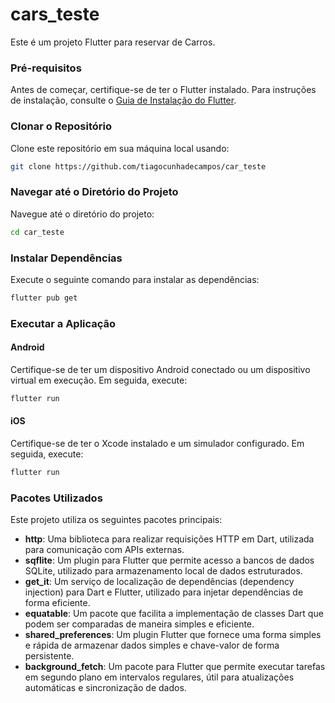 <!-- @format -->

# cars_teste

Este é um projeto Flutter para reservar de Carros.

### Pré-requisitos

Antes de começar, certifique-se de ter o Flutter instalado. Para instruções de instalação, consulte o [Guia de Instalação do Flutter](https://flutter.dev/docs/get-started/install).

### Clonar o Repositório

Clone este repositório em sua máquina local usando:

```bash
git clone https://github.com/tiagocunhadecampos/car_teste
```

### Navegar até o Diretório do Projeto

Navegue até o diretório do projeto:

```bash
cd car_teste
```

### Instalar Dependências

Execute o seguinte comando para instalar as dependências:

```bash
flutter pub get
```

### Executar a Aplicação

#### Android

Certifique-se de ter um dispositivo Android conectado ou um dispositivo virtual em execução. Em seguida, execute:

```bash
flutter run
```

#### iOS

Certifique-se de ter o Xcode instalado e um simulador configurado. Em seguida, execute:

```bash
flutter run
```

### Pacotes Utilizados

Este projeto utiliza os seguintes pacotes principais:

- **http**: Uma biblioteca para realizar requisições HTTP em Dart, utilizada para comunicação com APIs externas.
- **sqflite**: Um plugin para Flutter que permite acesso a bancos de dados SQLite, utilizado para armazenamento local de dados estruturados.
- **get_it**: Um serviço de localização de dependências (dependency injection) para Dart e Flutter, utilizado para injetar dependências de forma eficiente.
- **equatable**: Um pacote que facilita a implementação de classes Dart que podem ser comparadas de maneira simples e eficiente.
- **shared_preferences**: Um plugin Flutter que fornece uma forma simples e rápida de armazenar dados simples e chave-valor de forma persistente.
- **background_fetch**: Um pacote para Flutter que permite executar tarefas em segundo plano em intervalos regulares, útil para atualizações automáticas e sincronização de dados.



